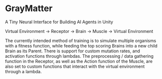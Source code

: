 # GrayMatter
A Tiny Neural Interface for Building AI Agents in Unity

Virtual Environment -> Receptor -> Brain -> Muscle -> Virtual Environment

The currently intended method of training is to simulate multiple organisms with a fitness function, while feeding the top scoring Brains into a new child Brain as its Parent. There is support for custom mutation rates, and activation functions through lambdas. The preprocessing / data gathering function in the Receptor, as well as the Action function of the Muscle, are also set to custom functions that interact with the virtual environment through a lambda.
